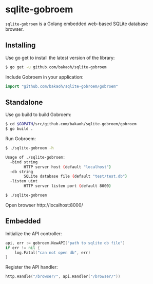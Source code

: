 # sqlite-gobroem

`sqlite-gobroem` is a Golang embedded web-based SQLite database browser.

## Installing

Use go get to install the latest version of the library:

```bash
$ go get -u github.com/bakaoh/sqlite-gobroem
```

Include Gobroem in your application:

```go
import "github.com/bakaoh/sqlite-gobroem/gobroem"
```

## Standalone

Use go build to build Gobroem:

```bash
$ cd $GOPATH/src/github.com/bakaoh/sqlite-gobroem/gobroem
$ go build .
```

Run Gobroem:

```bash
$ ./sqlite-gobroem -h

Usage of ./sqlite-gobroem:
  -bind string
    	HTTP server host (default "localhost")
  -db string
    	SQLite database file (default "test/test.db")
  -listen uint
    	HTTP server listen port (default 8000)

$ ./sqlite-gobroem
```

Open browser http://localhost:8000/

## Embedded

Initialize the API controller:

```go
api, err := gobroem.NewAPI("path to sqlite db file")
if err != nil {
    log.Fatal("can not open db", err)
}
```

Register the API handler:

```go
http.Handle("/browser/", api.Handler("/browser/"))
```